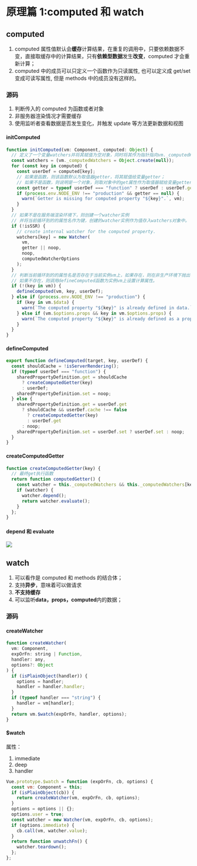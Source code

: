 # 原理篇 1:computed 和 watch

## computed

1. computed 属性值默认会**缓存**计算结果，在重复的调用中，只要依赖数据不变，直接取缓存中的计算结果，只有**依赖型数据**发生**改变**，computed 才会重新计算；
2. computed 中的成员可以只定义一个函数作为只读属性, 也可以定义成 get/set 变成可读写属性, 但是 methods 中的成员没有这样的。

### 源码

1. 判断传入的 computed 为函数或者对象
2. 非服务器渲染情况才需要缓存
3. 使用监听者查看数据是否发生变化，并触发 update 等方法更新数据和视图

#### initComputed

```js
function initComputed(vm: Component, computed: Object) {
  // 定义了一个变量watchers并将其赋值为空对象，同时将其作为指针指向vm._computedWatchers
  const watchers = (vm._computedWatchers = Object.create(null));
  for (const key in computed) {
    const userDef = computed[key];
    // 如果是函数，则该函数默认为取值器getter，将其赋值给变量getter；
    // 如果不是函数，则说明是一个对象，则取对象中的get属性作为取值器赋给变量getter。
    const getter = typeof userDef === "function" ? userDef : userDef.get;
    if (process.env.NODE_ENV !== "production" && getter == null) {
      warn(`Getter is missing for computed property "${key}".`, vm);
    }
  }
  // 如果不是在服务端渲染环境下，则创建一个watcher实例
  // 并将当前循环到的的属性名作为键，创建的watcher实例作为值存入watchers对象中。
  if (!isSSR) {
    // create internal watcher for the computed property.
    watchers[key] = new Watcher(
      vm,
      getter || noop,
      noop,
      computedWatcherOptions
    );
  }
  // 判断当前循环到的的属性名是否存在于当前实例vm上，如果存在，则在非生产环境下抛出警告；
  // 如果不存在，则调用defineComputed函数为实例vm上设置计算属性。
  if (!(key in vm)) {
    defineComputed(vm, key, userDef);
  } else if (process.env.NODE_ENV !== "production") {
    if (key in vm.$data) {
      warn(`The computed property "${key}" is already defined in data.`, vm);
    } else if (vm.$options.props && key in vm.$options.props) {
      warn(`The computed property "${key}" is already defined as a prop.`, vm);
    }
  }
}
```

#### defineComputed

```js
export function defineComputed(target, key, userDef) {
  const shouldCache = !isServerRendering();
  if (typeof userDef === "function") {
    sharedPropertyDefinition.get = shouldCache
      ? createComputedGetter(key)
      : userDef;
    sharedPropertyDefinition.set = noop;
  } else {
    sharedPropertyDefinition.get = userDef.get
      ? shouldCache && userDef.cache !== false
        ? createComputedGetter(key)
        : userDef.get
      : noop;
    sharedPropertyDefinition.set = userDef.set ? userDef.set : noop;
  }
}
```

#### createComputedGetter

```js
function createComputedGetter(key) {
  // 最终get执行函数
  return function computedGetter() {
    const watcher = this._computedWatchers && this._computedWatchers[key];
    if (watcher) {
      watcher.depend();
      return watcher.evaluate();
    }
  };
}
```

#### depend 和 evaluate

![](https://vue-js.com/learn-vue/assets/img/2.3828fb66.png)

## watch

1. 可以看作是 computed 和 methods 的结合体；
2. 支持**异步**，意味着可以做请求
3. **不支持缓存**
4. 可以监听**data，props，computed**内的数据；

### 源码

#### createWatcher

```js
function createWatcher(
  vm: Component,
  expOrFn: string | Function,
  handler: any,
  options?: Object
) {
  if (isPlainObject(handler)) {
    options = handler;
    handler = handler.handler;
  }
  if (typeof handler === "string") {
    handler = vm[handler];
  }
  return vm.$watch(expOrFn, handler, options);
}
```

#### $watch

属性：

1. immediate
2. deep
3. handler

```js
Vue.prototype.$watch = function (expOrFn, cb, options) {
  const vm: Component = this;
  if (isPlainObject(cb)) {
    return createWatcher(vm, expOrFn, cb, options);
  }
  options = options || {};
  options.user = true;
  const watcher = new Watcher(vm, expOrFn, cb, options);
  if (options.immediate) {
    cb.call(vm, watcher.value);
  }
  return function unwatchFn() {
    watcher.teardown();
  };
};
```

